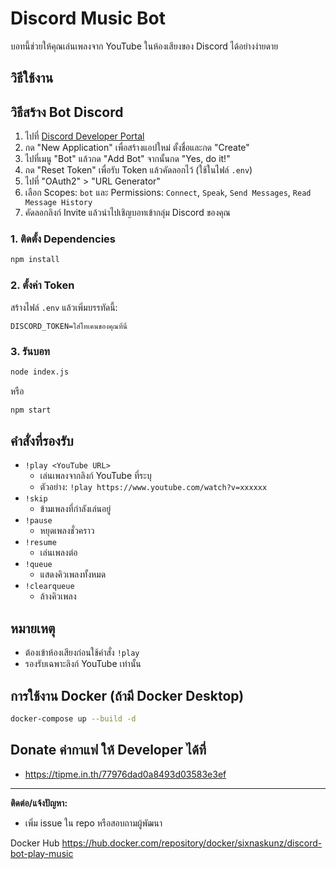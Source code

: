 # Discord Music Bot

บอทนี้ช่วยให้คุณเล่นเพลงจาก YouTube ในห้องเสียงของ Discord ได้อย่างง่ายดาย

## วิธีใช้งาน

## วิธีสร้าง Bot Discord

1. ไปที่ [Discord Developer Portal](https://discord.com/developers/applications)
2. กด "New Application" เพื่อสร้างแอปใหม่ ตั้งชื่อและกด "Create"
3. ไปที่เมนู "Bot" แล้วกด "Add Bot" จากนั้นกด "Yes, do it!"
4. กด "Reset Token" เพื่อรับ Token แล้วคัดลอกไว้ (ใช้ในไฟล์ `.env`)
5. ไปที่ "OAuth2" > "URL Generator"
6. เลือก Scopes: `bot` และ Permissions: `Connect`, `Speak`, `Send Messages`, `Read Message History`
7. คัดลอกลิงก์ Invite แล้วนำไปเชิญบอทเข้ากลุ่ม Discord ของคุณ


### 1. ติดตั้ง Dependencies

```bash
npm install
```

### 2. ตั้งค่า Token

สร้างไฟล์ `.env` แล้วเพิ่มบรรทัดนี้:

```
DISCORD_TOKEN=ใส่โทเคนของคุณที่นี่
```

### 3. รันบอท

```bash
node index.js
```
หรือ
```bash
npm start
```

## คำสั่งที่รองรับ

- `!play <YouTube URL>`
  - เล่นเพลงจากลิงก์ YouTube ที่ระบุ
  - ตัวอย่าง: `!play https://www.youtube.com/watch?v=xxxxxx`
- `!skip`
  - ข้ามเพลงที่กำลังเล่นอยู่
- `!pause`
  - หยุดเพลงชั่วคราว
- `!resume`
  - เล่นเพลงต่อ
- `!queue`
  - แสดงคิวเพลงทั้งหมด
- `!clearqueue`
  - ล้างคิวเพลง

## หมายเหตุ
- ต้องเข้าห้องเสียงก่อนใช้คำสั่ง `!play`
- รองรับเฉพาะลิงก์ YouTube เท่านั้น

## การใช้งาน Docker (ถ้ามี Docker Desktop)

```bash
docker-compose up --build -d
```

## Donate ค่ากาแฟ ให้ Developer ได้ที่
- https://tipme.in.th/77976dad0a8493d03583e3ef

---

**ติดต่อ/แจ้งปัญหา:**
- เพิ่ม issue ใน repo หรือสอบถามผู้พัฒนา

Docker Hub
https://hub.docker.com/repository/docker/sixnaskunz/discord-bot-play-music